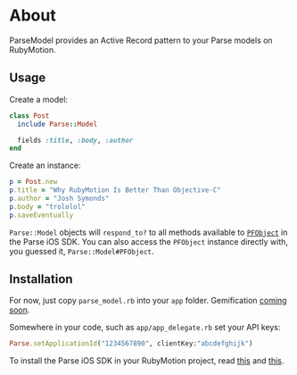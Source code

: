 # About

ParseModel provides an Active Record pattern to your Parse models on RubyMotion.

## Usage

Create a model:

```ruby
class Post
  include Parse::Model

  fields :title, :body, :author
end
```

Create an instance:

```ruby
p = Post.new
p.title = "Why RubyMotion Is Better Than Objective-C"
p.author = "Josh Symonds"
p.body = "trololol"
p.saveEventually
```

`Parse::Model` objects will `respond_to?` to all methods available to [`PFObject`](https://parse.com/docs/ios/api/Classes/PFObject.html) in the Parse iOS SDK. You can also access the `PFObject` instance directly with, you guessed it, `Parse::Model#PFObject`.

## Installation

For now, just copy `parse_model.rb` into your `app` folder. Gemification [coming soon](http://twitter.com/#!/lrz/status/198838758395744257).

Somewhere in your code, such as `app/app_delegate.rb` set your API keys:

```ruby
Parse.setApplicationId("1234567890", clientKey:"abcdefghijk")
```

To install the Parse iOS SDK in your RubyMotion project, read [this](http://www.rubymotion.com/developer-center/guides/project-management/#_using_3rd_party_libraries) and  [this](http://stackoverflow.com/a/10453895/94154).
